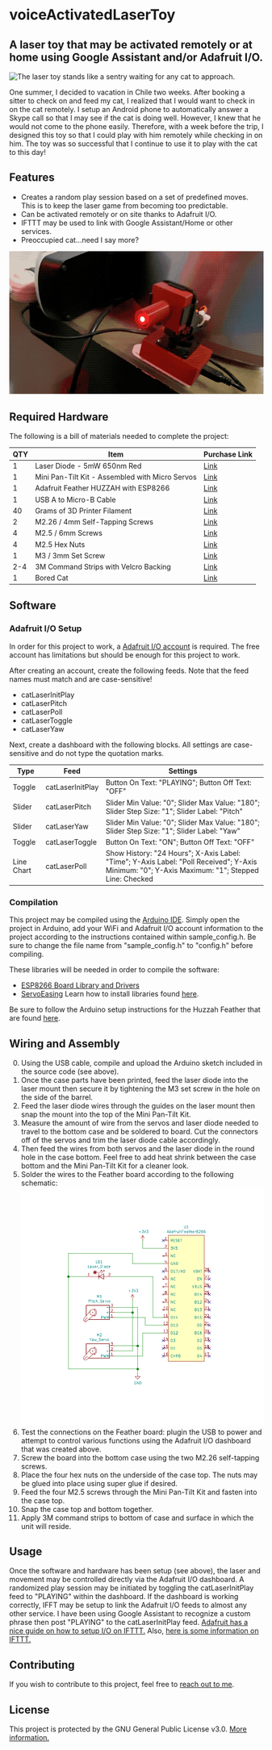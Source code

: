 # voiceActivatedLaserToy
## A laser toy that may be activated remotely or at home using Google Assistant and/or Adafruit I/O.
![The laser toy stands like a sentry waiting for any cat to approach.](https://github.com/boomninjavanish/media/blob/master/voiceActivatedLaserToy/laserToyPhoto.png)

One summer, I decided to vacation in Chile two weeks. After booking a sitter to check on and feed my cat, I realized that I would want to check in on the cat remotely. I setup an Android phone to automatically answer a Skype call so that I may see if the cat is doing well. However, I knew that he would not come to the phone easily. Therefore, with a week before the trip, I designed this toy so that I could play with him remotely while checking in on him. The toy was so successful that I continue to use it to play with the cat to this day!

## Features
* Creates a random play session based on a set of predefined moves. This is to keep the laser game from becoming too predictable.
* Can be activated remotely or on site thanks to Adafruit I/O.
* IFTTT may be used to link with Google Assistant/Home or other services.
* Preoccupied cat...need I say more?

![The laser cat toy in action.](https://github.com/boomninjavanish/media/blob/master/voiceActivatedLaserToy/laserToyGif.gif)

## Required Hardware
The following is a bill of materials needed to complete the project:

QTY | Item | Purchase Link
--- | ---- | --------------
1 | Laser Diode - 5mW 650nm Red | [Link](https://www.adafruit.com/product/1054)
1 | Mini Pan-Tilt Kit - Assembled with Micro Servos | [Link](https://www.adafruit.com/product/1967)
1 | Adafruit Feather HUZZAH with ESP8266 | [Link](https://www.adafruit.com/product/2821)
1 | USB A to Micro-B Cable | [Link](https://www.adafruit.com/product/592)
40 | Grams of 3D Printer Filament | [Link](https://shop.prusa3d.com/en/42-prusament)
2 | M2.26 / 4mm Self-Tapping Screws | [Link](https://www.mcmaster.com/99397A322)
4 | M2.5 / 6mm Screws | [Link](https://www.mcmaster.com/94500A213)
4 | M2.5 Hex Nuts | [Link](https://www.mcmaster.com/90592A006)
1 | M3 / 3mm Set Screw | [Link](https://www.mcmaster.com/92605A097)
2-4 | 3M Command Strips with Velcro Backing | [Link](https://www.amazon.com/command-velcro-strips/s?k=command+velcro+strips)
1 | Bored Cat | [Link](https://www.aspca.org/nyc/aspca-adoption-center/adoptable-cats)

## Software

### Adafruit I/O Setup
In order for this project to work, a [Adafruit I/O account](https://io.adafruit.com) is required. The free account has limitations but should be enough for this project to work.

After creating an account, create the following feeds. Note that the feed names must match and are case-sensitive!

* catLaserInitPlay
* catLaserPitch
* catLaserPoll
* catLaserToggle
* catLaserYaw

Next, create a dashboard with the following blocks. All settings are case-sensitive and do not type the quotation marks.

Type | Feed | Settings
---- | ---- | ---------
Toggle | catLaserInitPlay | Button On Text: "PLAYING"; Button Off Text: "OFF"
Slider | catLaserPitch | Slider Min Value: "0"; Slider Max Value: "180"; Slider Step Size: "1"; Slider Label: "Pitch"
Slider | catLaserYaw | Slider Min Value: "0"; Slider Max Value: "180"; Slider Step Size: "1"; Slider Label: "Yaw"
Toggle | catLaserToggle | Button On Text: "ON"; Button Off Text: "OFF"
Line Chart | catLaserPoll | Show History: "24 Hours"; X-Axis Label: "Time"; Y-Axis Label: "Poll Received"; Y-Axis Minimum: "0"; Y-Axis Maximum: "1"; Stepped Line: Checked


### Compilation
This project may be compiled using the [Arduino IDE](https://www.arduino.cc/en/Main/Software). Simply open the project in Arduino, add your WiFi and Adafruit I/O account information to the project according to the instructions contained within sample_config.h. Be sure to change the file name from "sample_config.h" to "config.h" before compiling.

These libraries will be needed in order to compile the software:
* [ESP8266 Board Library and Drivers](https://learn.adafruit.com/adafruit-feather-huzzah-esp8266/using-arduino-ide)
* [ServoEasing](https://github.com/ArminJo/ServoEasing) Learn how to install libraries found [here](https://www.arduino.cc/en/Guide/Libraries).

Be sure to follow the Arduino setup instructions for the Huzzah Feather that are found [here](https://learn.adafruit.com/adafruit-feather-huzzah-esp8266/using-arduino-ide#setup-esp8266-support-2720750-18). 

## Wiring and Assembly

0. Using the USB cable, compile and upload the Arduino sketch included in the source code (see above).
1. Once the case parts have been printed, feed the laser diode into the laser mount then secure it by tightening the M3 set screw in the hole on the side of the barrel.
2. Feed the laser diode wires through the guides on the laser mount then snap the mount into the top of the Mini Pan-Tilt Kit.
3. Measure the amount of wire from the servos and laser diode needed to travel to the bottom case and be soldered to board. Cut the connectors off of the servos and trim the laser diode cable accordingly. 
4. Then feed the wires from both servos and the laser diode in the round hole in the case bottom. Feel free to add heat shrink between the case bottom and the Mini Pan-Tilt Kit for a cleaner look.
5. Solder the wires to the Feather board according to the following schematic:
![Schematic for the laser cat toy.](https://github.com/boomninjavanish/media/blob/master/voiceActivatedLaserToy/schematic.png)
6. Test the connections on the Feather board: plugin the USB to power and attempt to control various functions using the Adafruit I/O dashboard that was created above.
7. Screw the board into the bottom case using the two M2.26 self-tapping screws.
8. Place the four hex nuts on the underside of the case top. The nuts may be glued into place using super glue if desired.
9. Feed the four M2.5 screws through the Mini Pan-Tilt Kit and fasten into the case top.
10. Snap the case top and bottom together.
11. Apply 3M command strips to bottom of case and surface in which the unit will reside.

## Usage
Once the software and hardware has been setup (see above), the laser and movement may be controlled directly via the Adafruit I/O dashboard. A randomized play session may be initiated by toggling the catLaserInitPlay feed to "PLAYING" within the dashboard. If the dashboard is working correctly, IFFT may be setup to link the Adafruit I/O feeds to almost any other service. I have been using Google Assistant to recognize a custom phrase then post "PLAYING" to the catLaserInitPlay feed. [Adafruit has a nice guide on how to setup I/O on IFTTT.](https://learn.adafruit.com/using-ifttt-with-adafruit-io/ifttt-to-adafruit-io-setup) Also, [here is some information on IFTTT.](https://help.ifttt.com/hc/en-us/articles/115010158167-How-does-IFTTT-work-)

## Contributing
If you wish to contribute to this project, feel free to [reach out to me](https://dunlap.media/contact).

## License
This project is protected by the GNU General Public License v3.0. [More information.](https://github.com/boomninjavanish/voiceActivatedLaserToy/blob/master/LICENSE)


